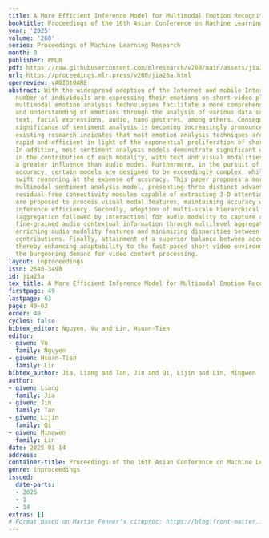 ```yaml
---
title: A More Efficient Inference Model for Multimodal Emotion Recognition
booktitle: Proceedings of the 16th Asian Conference on Machine Learning
year: '2025'
volume: '260'
series: Proceedings of Machine Learning Research
month: 0
publisher: PMLR
pdf: https://raw.githubusercontent.com/mlresearch/v260/main/assets/jia25a/jia25a.pdf
url: https://proceedings.mlr.press/v260/jia25a.html
openreview: vA0IDtOARE
abstract: With the widespread adoption of the Internet and mobile Internet, an increasing
  number of individuals are expressing their emotions on short-video platforms. Contemporary
  multimodal emotion analysis technologies facilitate a more comprehensive recognition
  and understanding of emotions through the analysis of various data sources including
  text, facial expressions, audio, hand gestures, among others. Consequently, the
  significance of sentiment analysis is becoming increasingly pronounced. However,
  existing research indicates that most emotion analysis techniques are not sufficiently
  rapid and efficient in light of the exponential proliferation of short video content.
  In addition, most sentiment analysis models demonstrate significant differences
  in the contribution of each modality, with text and visual modalities often exerting
  a greater influence than audio modes. Furthermore, in the pursuit of heightened
  accuracy, certain models are designed to be exceedingly complex, while others prioritize
  swift reasoning at the expense of accuracy. This paper proposes a more efficient
  multimodal sentiment analysis model, presenting three distinct advantages. Firstly,
  residual-free connectivity modules capable of extracting 3-D attentional weights
  are proposed to process visual modal features, maintaining accuracy while improving
  inference efficiency. Secondly, adoption of multi-scale hierarchical context aggregation
  (aggregation followed by interaction) for audio modality to capture coarse- and
  fine-grained audio contextual information through multilevel aggregation, thereby
  enriching audio modality features and minimizing disparities between modalities’
  contributions. Finally, attainment of a superior balance between accuracy and speed,
  thereby enhancing adaptability to the fast-paced short video environment and meeting
  the burgeoning demand for video content processing.
layout: inproceedings
issn: 2640-3498
id: jia25a
tex_title: A More Efficient Inference Model for Multimodal Emotion Recognition
firstpage: 49
lastpage: 63
page: 49-63
order: 49
cycles: false
bibtex_editor: Nguyen, Vu and Lin, Hsuan-Tien
editor:
- given: Vu
  family: Nguyen
- given: Hsuan-Tien
  family: Lin
bibtex_author: Jia, Liang and Tan, Jin and Qi, Lijin and Lin, Mingwen
author:
- given: Liang
  family: Jia
- given: Jin
  family: Tan
- given: Lijin
  family: Qi
- given: Mingwen
  family: Lin
date: 2025-01-14
address:
container-title: Proceedings of the 16th Asian Conference on Machine Learning
genre: inproceedings
issued:
  date-parts:
  - 2025
  - 1
  - 14
extras: []
# Format based on Martin Fenner's citeproc: https://blog.front-matter.io/posts/citeproc-yaml-for-bibliographies/
---
```

